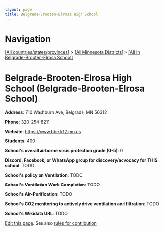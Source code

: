 ```yaml
---
layout: page
title: Belgrade-Brooten-Elrosa High School
---
```

# Navigation

[[All countries/states/provinces]](../../..) > [[All Minnesota Districts]](../..) > [[All In Belgrade-Brooten-Elrosa School]](..)

# Belgrade-Brooten-Elrosa High School (Belgrade-Brooten-Elrosa School)

**Address**: 710 Washburn Ave, Belgrade, MN 56312

**Phone**: 320-254-8211

**Website**: <https://www.bbe.k12.mn.us>

**Students**: 400

**School's overall airborne virus protection grade (0-5)**: 0

**Discord, Facebook, or WhatsApp group for discovery/advocacy for THIS school**: TODO

**School's policy on Ventilation**: TODO

**School's Ventilation Work Completion**: TODO

**School's Air-Purification**: TODO

**School's CO2 monitoring to actively drive ventilation and filtration**: TODO

**School's Wikidata URL**: TODO


[Edit this page](https://github.com/ventilate-schools/MN/edit/main/./Belgrade-Brooten-Elrosa_School/Belgrade-Brooten-Elrosa_High_School.md). See also [rules for contribution](../../../contribution-rules/)